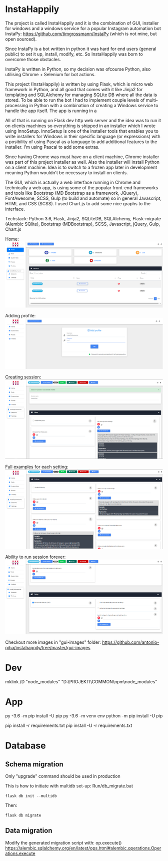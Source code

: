 # InstaHappily

The project is called InstaHappily and it is the combination of GUI, installer for windows and a windows service for a popular Instagram automation bot InstaPy: https://github.com/timgrossmann/InstaPy (which is not mine, but open sourced).

Since InstaPy is a bot written in python it was hard for end users (general public) to set it up, install, modify, etc. So InstaHappily was born to overcome those obstacles.

InstaPy is written in Python, so my decision was ofcourse Python, also utilising Chrome + Selenium for bot actions. 

This project (InstaHappily) is written by using Flask, which is micro web framework in Python, and all good that comes with it like Jinja2 for templating and SQLAlchemy for managing SQLite DB where all the data is stored. To be able to run the bot I had to implement couple levels of multi-processing in Python with a combination of creating a Windows service to handle the app itself. The app is running in a 

All of that is running on Flask dev http web server and the idea was to run it on clients machines so everything is shipped in an installer which I wrote using InnoSetup. InnoSetup is one of the installer tools that enables you to write installers for Windows in their specific language (or expressions) with a posibility of using Pascal as a language to add additional features to the installer. I'm using Pascal to add some extras. 

Since having Chrome was must have on a client machine, Chrome installer was part of this project installer as well. Also the installer will install Python on a client machine. Idea is to switch to a frozen app later in development meaning Python wouldn't be necessary to install on clients. 

The GUI, which is actually a web interface running in Chrome and technically a web app, is using some of the popular front-end frameworks and tools like Bootstrap (MD Bootstrap as a framework, JQuery), FontAwesome, SCSS, Gulp (to build and automate) so in general Javascript, HTML and CSS (SCSS). I used Chart.js to add some nice graphs to the interface.

Techstack: Python 3.6, Flask, Jinja2, SQLiteDB, SQLAlchemy, Flask-migrate (Alembic SQlite), Bootstrap (MDBootstrap), SCSS, Javascript, jQuery, Gulp, Chart.js

Home:
![image](gui-images/home.PNG)

Adding profile:
![image](gui-images/add-profile.PNG)

Creating session:
![image](gui-images/creating-session-1.PNG)

Full examples for each setting:
![image](gui-images/full-examples.PNG)

Ability to run session forever:
![image](gui-images/ability-to-run-session-forever.PNG)

Checkout more images in "gui-images" folder: https://github.com/antonio-piha/instahappily/tree/master/gui-images

# Dev
mklink /D "node_modules" "D:\PROJEKTI\COMMON\npm\node_modules"


# App
py -3.6 -m pip install -U pip
py -3.6 -m venv env
python -m pip install -U pip

pip install -r requirements.txt
pip install -U -r requirements.txt

# Database


## Schema migration
Only "upgrade" command should be used in production

This is how to initiate with multidb set-up:
Run/db_migrate.bat

```flask db init --multidb```

Then:

```flask db migrate```

## Data migration

Modify the generated migration script with: op.execute()
https://alembic.sqlalchemy.org/en/latest/ops.html#alembic.operations.Operations.execute
